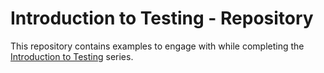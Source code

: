 # Introduction to Testing - Repository

This repository contains examples to engage with while completing the [Introduction to Testing](https://www.youtube.com/watch?v=HnalNLa8Pbo&list=PL11cZfNdwNyMp0BXY_nCOZ4odCqofq6oA) series.
